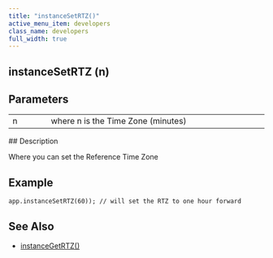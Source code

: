 ```yaml
---
title: "instanceSetRTZ()"
active_menu_item: developers
class_name: developers
full_width: true
---
```



## instanceSetRTZ (n)

## Parameters

<table>
<tr>
<td width="55">
n

</td>
<td width="27">
</td>
<td width="798">
where n is the Time Zone (minutes)

</td>
</tr>
</table>
## Description

Where you can set the Reference Time Zone

## Example

    app.instanceSetRTZ(60)); // will set the RTZ to one hour forward
     
   

## See Also

 - [instanceGetRTZ()](/developers/documentation/scripting-apis/client-api/date-time-management-functions/instancegetrtz)


